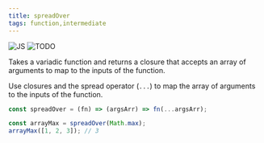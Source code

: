 ```yaml
---
title: spreadOver
tags: function,intermediate
---
```


![JS](https://img.shields.io/badge/supports-javascript-yellow.svg?style=flat-square)
![TODO](https://img.shields.io/badge///TODO-blue.svg?style=flat-square)

Takes a variadic function and returns a closure that accepts an array of arguments to map to the inputs of the function.

Use closures and the spread operator (`...`) to map the array of arguments to the inputs of the function.

```js
const spreadOver = (fn) => (argsArr) => fn(...argsArr);
```

```js
const arrayMax = spreadOver(Math.max);
arrayMax([1, 2, 3]); // 3
```
